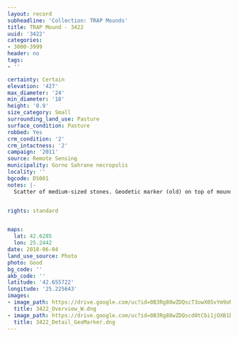 ```yaml
---
layout: record
subheadline: 'Collection: TRAP Mounds'
title: TRAP Mound - 3422
uuid: '3422'
categories:
- 3000-3999
header: no
tags:
- ''

certainty: Certain
elevation: '427'
max_diameter: '24'
min_diameter: '18'
height: '0.9'
size_category: Small
surrounding_land_use: Pasture
surface_condition: Pasture
robbed: Yes
crm_condition: '2'
crm_intactness: '2'
campaign: '2011'
source: Remote Sensing
municipality: Gorno Sahrane necropolis
locality: ''
bgcode: DS001
notes: |-
  Scatter of medium-sized stones. Geodetic marker (old) on top of mound. North side of mound ploughed away at past point. 1 old robbers' trench on top of existing mound.


rights: standard


maps:
  lat: 42.6285
  lon: 25.2442
date: 2018-06-04
land_use_source: Photo
photo: Good
bg_code: ''
akb_code: ''
latitude: '42.655722'
longitude: '25.225643'
images:
- image_path: https://drive.google.com/uc?id=0B3Rg88wZDQscT3owX05vYm9oNm8
  title: 3422_Overview_W.dng
- image_path: https://drive.google.com/uc?id=0B3Rg88wZDQscd0tCbi1jOXB1bVk
  title: 3422_Detail_GeoMarker.dng
---
```

